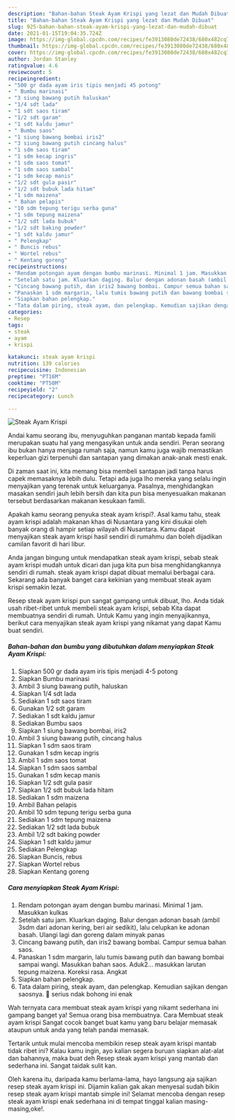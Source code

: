 ```yaml
---
description: "Bahan-bahan Steak Ayam Krispi yang lezat dan Mudah Dibuat"
title: "Bahan-bahan Steak Ayam Krispi yang lezat dan Mudah Dibuat"
slug: 925-bahan-bahan-steak-ayam-krispi-yang-lezat-dan-mudah-dibuat
date: 2021-01-15T19:04:35.724Z
image: https://img-global.cpcdn.com/recipes/fe3913080de72438/680x482cq70/steak-ayam-krispi-foto-resep-utama.jpg
thumbnail: https://img-global.cpcdn.com/recipes/fe3913080de72438/680x482cq70/steak-ayam-krispi-foto-resep-utama.jpg
cover: https://img-global.cpcdn.com/recipes/fe3913080de72438/680x482cq70/steak-ayam-krispi-foto-resep-utama.jpg
author: Jordan Stanley
ratingvalue: 4.6
reviewcount: 5
recipeingredient:
- "500 gr dada ayam iris tipis menjadi 45 potong"
- " Bumbu marinasi"
- "3 siung bawang putih haluskan"
- "1/4 sdt lada"
- "1 sdt saos tiram"
- "1/2 sdt garam"
- "1 sdt kaldu jamur"
- " Bumbu saos"
- "1 siung bawang bombai iris2"
- "3 siung bawang putih cincang halus"
- "1 sdm saos tiram"
- "1 sdm kecap ingris"
- "1 sdm saos tomat"
- "1 sdm saos sambal"
- "1 sdm kecap manis"
- "1/2 sdt gula pasir"
- "1/2 sdt bubuk lada hitam"
- "1 sdm maizena"
- " Bahan pelapis"
- "10 sdm tepung terigu serba guna"
- "1 sdm tepung maizena"
- "1/2 sdt lada bubuk"
- "1/2 sdt baking powder"
- "1 sdt kaldu jamur"
- " Pelengkap"
- " Buncis rebus"
- " Wortel rebus"
- " Kentang goreng"
recipeinstructions:
- "Rendam potongan ayam dengan bumbu marinasi. Minimal 1 jam. Masukkan kulkas"
- "Setelah satu jam. Kluarkan daging. Balur dengan adonan basah (ambil 3sdm dari adonan kering, beri air sedikit), lalu celupkan ke adonan basah. Ulangi lagi dan goreng dalam minyak panas"
- "Cincang bawang putih, dan iris2 bawang bombai. Campur semua bahan saos."
- "Panaskan 1 sdm margarin, lalu tumis bawang putih dan bawang bombai sampai wangi. Masukkan bahan saos. Aduk2... masukkan larutan tepung maizena. Koreksi rasa. Angkat"
- "Siapkan bahan pelengkap."
- "Tata dalam piring, steak ayam, dan pelengkap. Kemudian sajikan dengan saosnya. 🥰 serius ndak bohong ini enak"
categories:
- Resep
tags:
- steak
- ayam
- krispi

katakunci: steak ayam krispi 
nutrition: 139 calories
recipecuisine: Indonesian
preptime: "PT16M"
cooktime: "PT50M"
recipeyield: "2"
recipecategory: Lunch

---
```



![Steak Ayam Krispi](https://img-global.cpcdn.com/recipes/fe3913080de72438/680x482cq70/steak-ayam-krispi-foto-resep-utama.jpg)

Andai kamu seorang ibu, menyuguhkan panganan mantab kepada famili merupakan suatu hal yang mengasyikan untuk anda sendiri. Peran seorang ibu bukan hanya menjaga rumah saja, namun kamu juga wajib memastikan keperluan gizi terpenuhi dan santapan yang dimakan anak-anak mesti enak.

Di zaman  saat ini, kita memang bisa membeli santapan jadi tanpa harus capek memasaknya lebih dulu. Tetapi ada juga lho mereka yang selalu ingin menyajikan yang terenak untuk keluarganya. Pasalnya, menghidangkan masakan sendiri jauh lebih bersih dan kita pun bisa menyesuaikan makanan tersebut berdasarkan makanan kesukaan famili. 



Apakah kamu seorang penyuka steak ayam krispi?. Asal kamu tahu, steak ayam krispi adalah makanan khas di Nusantara yang kini disukai oleh banyak orang di hampir setiap wilayah di Nusantara. Kamu dapat menyajikan steak ayam krispi hasil sendiri di rumahmu dan boleh dijadikan camilan favorit di hari libur.

Anda jangan bingung untuk mendapatkan steak ayam krispi, sebab steak ayam krispi mudah untuk dicari dan juga kita pun bisa menghidangkannya sendiri di rumah. steak ayam krispi dapat dibuat memalui berbagai cara. Sekarang ada banyak banget cara kekinian yang membuat steak ayam krispi semakin lezat.

Resep steak ayam krispi pun sangat gampang untuk dibuat, lho. Anda tidak usah ribet-ribet untuk membeli steak ayam krispi, sebab Kita dapat membuatnya sendiri di rumah. Untuk Kamu yang ingin menyajikannya, berikut cara menyajikan steak ayam krispi yang nikamat yang dapat Kamu buat sendiri.

<!--inarticleads1-->

##### Bahan-bahan dan bumbu yang dibutuhkan dalam menyiapkan Steak Ayam Krispi:

1. Siapkan 500 gr dada ayam iris tipis menjadi 4-5 potong
1. Siapkan  Bumbu marinasi
1. Ambil 3 siung bawang putih, haluskan
1. Siapkan 1/4 sdt lada
1. Sediakan 1 sdt saos tiram
1. Gunakan 1/2 sdt garam
1. Sediakan 1 sdt kaldu jamur
1. Sediakan  Bumbu saos
1. Siapkan 1 siung bawang bombai, iris2
1. Ambil 3 siung bawang putih, cincang halus
1. Siapkan 1 sdm saos tiram
1. Gunakan 1 sdm kecap ingris
1. Ambil 1 sdm saos tomat
1. Siapkan 1 sdm saos sambal
1. Gunakan 1 sdm kecap manis
1. Siapkan 1/2 sdt gula pasir
1. Siapkan 1/2 sdt bubuk lada hitam
1. Sediakan 1 sdm maizena
1. Ambil  Bahan pelapis
1. Ambil 10 sdm tepung terigu serba guna
1. Sediakan 1 sdm tepung maizena
1. Sediakan 1/2 sdt lada bubuk
1. Ambil 1/2 sdt baking powder
1. Siapkan 1 sdt kaldu jamur
1. Sediakan  Pelengkap
1. Siapkan  Buncis, rebus
1. Siapkan  Wortel rebus
1. Siapkan  Kentang goreng




<!--inarticleads2-->

##### Cara menyiapkan Steak Ayam Krispi:

1. Rendam potongan ayam dengan bumbu marinasi. Minimal 1 jam. Masukkan kulkas
1. Setelah satu jam. Kluarkan daging. Balur dengan adonan basah (ambil 3sdm dari adonan kering, beri air sedikit), lalu celupkan ke adonan basah. Ulangi lagi dan goreng dalam minyak panas
1. Cincang bawang putih, dan iris2 bawang bombai. Campur semua bahan saos.
1. Panaskan 1 sdm margarin, lalu tumis bawang putih dan bawang bombai sampai wangi. Masukkan bahan saos. Aduk2... masukkan larutan tepung maizena. Koreksi rasa. Angkat
1. Siapkan bahan pelengkap.
1. Tata dalam piring, steak ayam, dan pelengkap. Kemudian sajikan dengan saosnya. 🥰 serius ndak bohong ini enak




Wah ternyata cara membuat steak ayam krispi yang nikamt sederhana ini gampang banget ya! Semua orang bisa membuatnya. Cara Membuat steak ayam krispi Sangat cocok banget buat kamu yang baru belajar memasak ataupun untuk anda yang telah pandai memasak.

Tertarik untuk mulai mencoba membikin resep steak ayam krispi mantab tidak ribet ini? Kalau kamu ingin, ayo kalian segera buruan siapkan alat-alat dan bahannya, maka buat deh Resep steak ayam krispi yang mantab dan sederhana ini. Sangat taidak sulit kan. 

Oleh karena itu, daripada kamu berlama-lama, hayo langsung aja sajikan resep steak ayam krispi ini. Dijamin kalian gak akan menyesal sudah bikin resep steak ayam krispi mantab simple ini! Selamat mencoba dengan resep steak ayam krispi enak sederhana ini di tempat tinggal kalian masing-masing,oke!.

